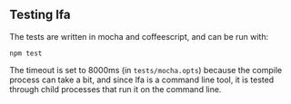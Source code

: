 Testing lfa
-------------

The tests are written in mocha and coffeescript, and can be run with:

`npm test`

The timeout is set to 8000ms (in `tests/mocha.opts`) because the compile process can take a bit, and since lfa is a command line tool, it is tested through child processes that run it on the command line.
